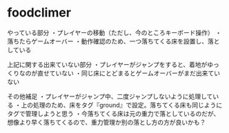 # foodclimer

やっている部分
・プレイヤーの移動（ただし、今のところキーボード操作）
・落ちたらゲームオーバー
・動作確認のため、一つ落ちてくる床を設置し、落としている

上記に関する出来ていない部分
・プレイヤーがジャンプをすると、着地がゆっくりなのが直せていない
・同じ床にとどまるとゲームオーバーがまだ出来ていない

その他補足
・プレイヤーがジャンプ中、二度ジャンプしないように処理している
・上の処理のため、床をタグ『ground』で設定。落ちてくる床も同じようにタグで管理しようと思う
・今落ちてくる床は元の重力で落としているのだが、想像より早く落ちてくるので、重力管理か別の落とし方の方が良いかも？
